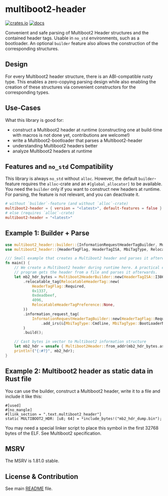 # multiboot2-header

[![crates.io](https://img.shields.io/crates/v/multiboot2-header.svg)](https://crates.io/crates/multiboot2-header)
[![docs](https://docs.rs/multiboot2-header/badge.svg)](https://docs.rs/multiboot2-header/)

Convenient and safe parsing of Multiboot2 Header structures and the
contained header tags. Usable in `no_std` environments, such as a
bootloader. An optional `builder` feature also allows the construction of
the corresponding structures.

## Design

For every Multiboot2 header structure, there is an ABI-compatible rusty type.
This enables a zero-copying parsing design while also enabling the creation of
these structures via convenient constructors for the corresponding types.

## Use-Cases

What this library is good for:

- construct a Multiboot2 header at runtime (constructing one at build-time with
  macros is not done yet, contributions are welcome!)
- write a Multiboot2-bootloader that parses a Multiboot2-header
- understanding Multiboot2 headers better
- analyze Multiboot2 headers at runtime

## Features and `no_std` Compatibility

This library is always `no_std` without `alloc`. However, the default `builder`-
feature requires the `alloc`-crate and an `#[global_allocator]` to be available.
You need the `builder` only if you want to construct new headers at runtime.
For parsing, the feature is not relevant, and you can deactivate it.

```toml
# without `builder`-feature (and without `alloc`-crate)
multiboot2-header = { version = "<latest>", default-features = false }
# else (requires `alloc`-crate)
multiboot2-header = "<latest>"
```

## Example 1: Builder + Parse

```rust
use multiboot2_header::builder::{InformationRequestHeaderTagBuilder, Multiboot2HeaderBuilder};
use multiboot2_header::{HeaderTagFlag, HeaderTagISA, MbiTagType, RelocatableHeaderTag, RelocatableHeaderTagPreference, Multiboot2Header};

/// Small example that creates a Multiboot2 header and parses it afterwards.
fn main() {
    // We create a Multiboot2 header during runtime here. A practical example is that your
    // program gets the header from a file and parses it afterwards.
    let mb2_hdr_bytes = Multiboot2HeaderBuilder::new(HeaderTagISA::I386)
        .relocatable_tag(RelocatableHeaderTag::new(
            HeaderTagFlag::Required,
            0x1337,
            0xdeadbeef,
            4096,
            RelocatableHeaderTagPreference::None,
        ))
        .information_request_tag(
            InformationRequestHeaderTagBuilder::new(HeaderTagFlag::Required)
                .add_irs(&[MbiTagType::Cmdline, MbiTagType::BootLoaderName]),
        )
        .build();

    // Cast bytes in vector to Multiboot2 information structure
    let mb2_hdr = unsafe { Multiboot2Header::from_addr(mb2_hdr_bytes.as_ptr().cast()) };
    println!("{:#?}", mb2_hdr);
}
```

## Example 2: Multiboot2 header as static data in Rust file

You can use the builder, construct a Multiboot2 header, write it to a file and
include it like this:

```
#[used]
#[no_mangle]
#[link_section = ".text.multiboot2_header"]
static MULTIBOOT2_HDR: [u8; 64] = *include_bytes!("mb2_hdr_dump.bin");
```

You may need a special linker script to place this symbol in the first 32768
bytes of the ELF. See Multiboot2 specification.

## MSRV

The MSRV is 1.81.0 stable.

## License & Contribution

See main [README](https://github.com/rust-osdev/multiboot2/blob/main/README.md)
file.
